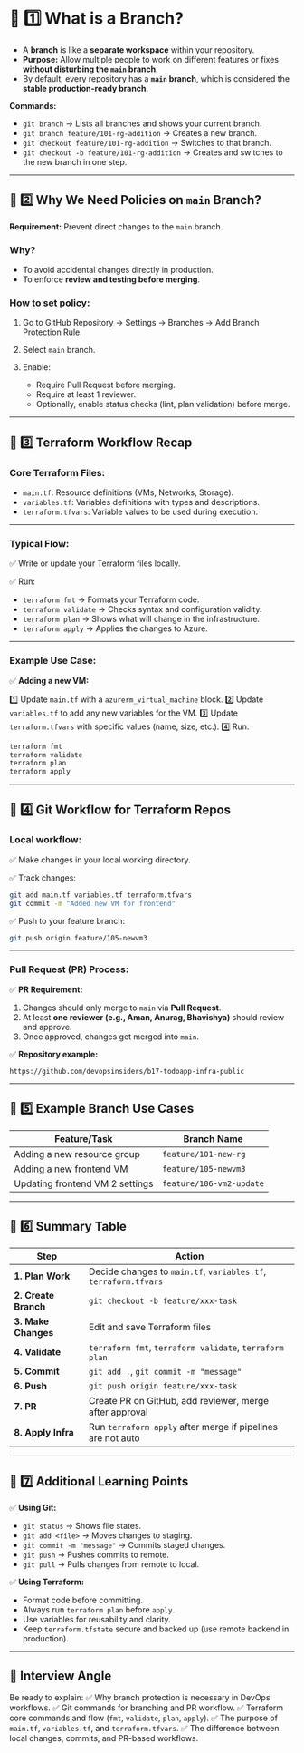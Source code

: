 # 🚩 1️⃣ What is a Branch?

* A **branch** is like a **separate workspace** within your repository.
* **Purpose:** Allow multiple people to work on different features or fixes **without disturbing the `main` branch**.
* By default, every repository has a **`main` branch**, which is considered the **stable production-ready branch**.

**Commands:**

* `git branch` → Lists all branches and shows your current branch.
* `git branch feature/101-rg-addition` → Creates a new branch.
* `git checkout feature/101-rg-addition` → Switches to that branch.
* `git checkout -b feature/101-rg-addition` → Creates and switches to the new branch in one step.

---

## 🚩 2️⃣ Why We Need Policies on `main` Branch?

**Requirement:** Prevent direct changes to the `main` branch.

### Why?

* To avoid accidental changes directly in production.
* To enforce **review and testing before merging**.

### How to set policy:

1. Go to GitHub Repository → Settings → Branches → Add Branch Protection Rule.
2. Select `main` branch.
3. Enable:

   * Require Pull Request before merging.
   * Require at least 1 reviewer.
   * Optionally, enable status checks (lint, plan validation) before merge.

---

## 🚩 3️⃣ Terraform Workflow Recap

### Core Terraform Files:

* `main.tf`: Resource definitions (VMs, Networks, Storage).
* `variables.tf`: Variables definitions with types and descriptions.
* `terraform.tfvars`: Variable values to be used during execution.

---

### Typical Flow:

✅ Write or update your Terraform files locally.

✅ Run:

* `terraform fmt` → Formats your Terraform code.
* `terraform validate` → Checks syntax and configuration validity.
* `terraform plan` → Shows what will change in the infrastructure.
* `terraform apply` → Applies the changes to Azure.

---

### Example Use Case:

✅ **Adding a new VM:**

1️⃣ Update `main.tf` with a `azurerm_virtual_machine` block.
2️⃣ Update `variables.tf` to add any new variables for the VM.
3️⃣ Update `terraform.tfvars` with specific values (name, size, etc.).
4️⃣ Run:

```bash
terraform fmt
terraform validate
terraform plan
terraform apply
```

---

## 🚩 4️⃣ Git Workflow for Terraform Repos

### Local workflow:

✅ Make changes in your local working directory.

✅ Track changes:

```bash
git add main.tf variables.tf terraform.tfvars
git commit -m "Added new VM for frontend"
```

✅ Push to your feature branch:

```bash
git push origin feature/105-newvm3
```

---

### Pull Request (PR) Process:

✅ **PR Requirement:**

1. Changes should only merge to `main` via **Pull Request**.
2. At least **one reviewer (e.g., Aman, Anurag, Bhavishya)** should review and approve.
3. Once approved, changes get merged into `main`.

✅ **Repository example:**

```
https://github.com/devopsinsiders/b17-todoapp-infra-public
```

---

## 🚩 5️⃣ Example Branch Use Cases

| **Feature/Task**                | **Branch Name**          |
| ------------------------------- | ------------------------ |
| Adding a new resource group     | `feature/101-new-rg`     |
| Adding a new frontend VM        | `feature/105-newvm3`     |
| Updating frontend VM 2 settings | `feature/106-vm2-update` |

---

## 🚩 6️⃣ Summary Table

| **Step**             | **Action**                                                      |
| -------------------- | --------------------------------------------------------------- |
| **1. Plan Work**     | Decide changes to `main.tf`, `variables.tf`, `terraform.tfvars` |
| **2. Create Branch** | `git checkout -b feature/xxx-task`                              |
| **3. Make Changes**  | Edit and save Terraform files                                   |
| **4. Validate**      | `terraform fmt`, `terraform validate`, `terraform plan`         |
| **5. Commit**        | `git add .`, `git commit -m "message"`                          |
| **6. Push**          | `git push origin feature/xxx-task`                              |
| **7. PR**            | Create PR on GitHub, add reviewer, merge after approval         |
| **8. Apply Infra**   | Run `terraform apply` after merge if pipelines are not auto     |

---

## 🚩 7️⃣ Additional Learning Points

✅ **Using Git:**

* `git status` → Shows file states.
* `git add <file>` → Moves changes to staging.
* `git commit -m "message"` → Commits staged changes.
* `git push` → Pushes commits to remote.
* `git pull` → Pulls changes from remote to local.

✅ **Using Terraform:**

* Format code before committing.
* Always run `terraform plan` before `apply`.
* Use variables for reusability and clarity.
* Keep `terraform.tfstate` secure and backed up (use remote backend in production).

---

## 🚩 Interview Angle

Be ready to explain:
✅ Why branch protection is necessary in DevOps workflows.
✅ Git commands for branching and PR workflow.
✅ Terraform core commands and flow (`fmt`, `validate`, `plan`, `apply`).
✅ The purpose of `main.tf`, `variables.tf`, and `terraform.tfvars`.
✅ The difference between local changes, commits, and PR-based workflows.

